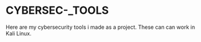 # CYBERSEC-_TOOLS
Here are  my cybersecurity tools i made as a project. These can can work in Kali Linux.  
